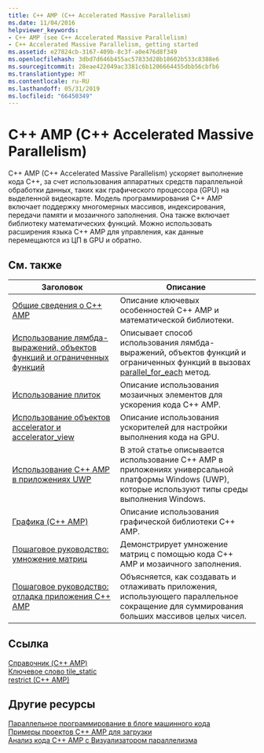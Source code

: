 ```yaml
---
title: C++ AMP (C++ Accelerated Massive Parallelism)
ms.date: 11/04/2016
helpviewer_keywords:
- C++ AMP (see C++ Accelerated Massive Parallelism)
- C++ Accelerated Massive Parallelism, getting started
ms.assetid: e27824cb-3167-409b-8c3f-a0e476d8f349
ms.openlocfilehash: 3dbd7d646b455ac57833d28b18602b533c8388e6
ms.sourcegitcommit: 28eae422049ac3381c6b1206664455dbb56cbfb6
ms.translationtype: MT
ms.contentlocale: ru-RU
ms.lasthandoff: 05/31/2019
ms.locfileid: "66450349"
---
```

# <a name="c-amp-c-accelerated-massive-parallelism"></a>C++ AMP (C++ Accelerated Massive Parallelism)

C++ AMP (C++ Accelerated Massive Parallelism) ускоряет выполнение кода C++, за счет использования аппаратных средств параллельной обработки данных, таких как графического процессора (GPU) на выделенной видеокарте. Модель программирования C++ AMP включает поддержку многомерных массивов, индексирования, передачи памяти и мозаичного заполнения. Она также включает библиотеку математических функций. Можно использовать расширения языка C++ AMP для управления, как данные перемещаются из ЦП в GPU и обратно.

## <a name="related-topics"></a>См. также

|Заголовок|Описание|
|-----------|-----------------|
|[Общие сведения о C++ AMP](../../parallel/amp/cpp-amp-overview.md)|Описание ключевых особенностей C++ AMP и математической библиотеки.|
|[Использование лямбда-выражений, объектов функций и ограниченных функций](../../parallel/amp/using-lambdas-function-objects-and-restricted-functions.md)|Описывает способ использования лямбда-выражений, объектов функций и ограниченных функций в вызовах [parallel_for_each](reference/concurrency-namespace-functions-amp.md#parallel_for_each) метод.|
|[Использование плиток](../../parallel/amp/using-tiles.md)|Описание использования мозаичных элементов для ускорения кода C++ AMP.|
|[Использование объектов accelerator и accelerator_view](../../parallel/amp/using-accelerator-and-accelerator-view-objects.md)|Описание использования ускорителей для настройки выполнения кода на GPU.|
|[Использование C++ AMP в приложениях UWP](../../parallel/amp/using-cpp-amp-in-windows-store-apps.md)|В этой статье описывается использование C++ AMP в приложениях универсальной платформы Windows (UWP), которые используют типы среды выполнения Windows.|
|[Графика (C++ AMP)](../../parallel/amp/graphics-cpp-amp.md)|Описание использования графической библиотеки C++ AMP.|
|[Пошаговое руководство: умножение матриц](../../parallel/amp/walkthrough-matrix-multiplication.md)|Демонстрирует умножение матриц с помощью кода C++ AMP и мозаичного заполнения.|
|[Пошаговое руководство: отладка приложения C++ AMP](../../parallel/amp/walkthrough-debugging-a-cpp-amp-application.md)|Объясняется, как создавать и отлаживать приложения, использующего параллельное сокращение для суммирования больших массивов целых чисел.|

## <a name="reference"></a>Ссылка

[Справочник (C++ AMP)](../../parallel/amp/reference/reference-cpp-amp.md)<br/>
[Ключевое слово tile_static](../../cpp/tile-static-keyword.md)<br/>
[restrict (C++ AMP)](../../cpp/restrict-cpp-amp.md)

## <a name="other-resources"></a>Другие ресурсы

[Параллельное программирование в блоге машинного кода](https://go.microsoft.com/fwlink/p/?linkid=238472)<br/>
[Примеры проектов C++ AMP для загрузки](https://go.microsoft.com/fwlink/p/?linkid=248508)<br/>
[Анализ кода C++ AMP с Визуализатором параллелизма](https://blogs.msdn.microsoft.com/nativeconcurrency/2012/03/09/analyzing-c-amp-code-with-the-concurrency-visualizer/)